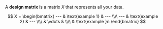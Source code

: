 A **design matrix** is a matrix $X$ that represents all your data.

$$
X = \begin{bmatrix} --- & \text{example 1} & --- \\\\ --- & \text{example 2} & --- \\\\  & \vdots & \\\\ & \text{example }n \end{bmatrix}
$$